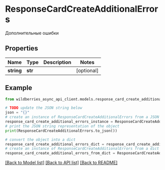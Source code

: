 # ResponseCardCreateAdditionalErrors

Дополнительные ошибки

## Properties

Name | Type | Description | Notes
------------ | ------------- | ------------- | -------------
**string** | **str** |  | [optional] 

## Example

```python
from wildberries_async_api_client.models.response_card_create_additional_errors import ResponseCardCreateAdditionalErrors

# TODO update the JSON string below
json = "{}"
# create an instance of ResponseCardCreateAdditionalErrors from a JSON string
response_card_create_additional_errors_instance = ResponseCardCreateAdditionalErrors.from_json(json)
# print the JSON string representation of the object
print(ResponseCardCreateAdditionalErrors.to_json())

# convert the object into a dict
response_card_create_additional_errors_dict = response_card_create_additional_errors_instance.to_dict()
# create an instance of ResponseCardCreateAdditionalErrors from a dict
response_card_create_additional_errors_from_dict = ResponseCardCreateAdditionalErrors.from_dict(response_card_create_additional_errors_dict)
```
[[Back to Model list]](../README.md#documentation-for-models) [[Back to API list]](../README.md#documentation-for-api-endpoints) [[Back to README]](../README.md)


